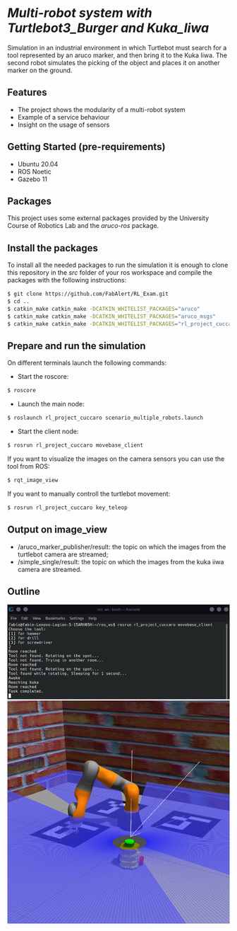 # _Multi-robot system with Turtlebot3_Burger and Kuka_Iiwa_

Simulation in an industrial environment in which Turtlebot must search for a tool represented by an aruco marker, and then bring it to the Kuka Iiwa. The second robot simulates the picking of the object and places it on another marker on the ground.

## Features

- The project shows the modularity of a multi-robot system
- Example of a service behaviour
- Insight on the usage of sensors 

## Getting Started (pre-requirements)

- Ubuntu 20.04
- ROS Noetic
- Gazebo 11

## Packages

This project uses some external packages provided by the University Course of Robotics Lab and the _aruco-ros_ package. 

## Install the packages

To install all the needed packages to run the simulation it is enough to clone this repository in the _src_ folder of your ros workspace and compile the packages with the following instructions:

```sh
$ git clone https://github.com/FabAlert/RL_Exam.git
$ cd ..
$ catkin_make catkin_make -DCATKIN_WHITELIST_PACKAGES="aruco"
$ catkin_make catkin_make -DCATKIN_WHITELIST_PACKAGES="aruco_msgs"
$ catkin_make catkin_make -DCATKIN_WHITELIST_PACKAGES="rl_project_cuccaro"

```
## Prepare and run the simulation

On different terminals launch the following commands:

- Start the roscore:

```sh
$ roscore
```

- Launch the main node:

```sh
$ roslaunch rl_project_cuccaro scenario_multiple_robots.launch
```


- Start the client node: 

```sh
$ rosrun rl_project_cuccaro movebase_client
```

If you want to visualize the images on the camera sensors you can use the tool from ROS:

```sh
$ rqt_image_view
```
If you want to manually controll the turtlebot movement:
```sh
$ rosrun rl_project_cuccaro key_teleop
```

## Output on image_view

- /aruco_marker_publisher/result: the topic on which the images from the turtlebot camera are streamed;
- /simple_single/result: the topic on which the images from the kuka iiwa camera are streamed.

## Outline

![Client terminal results](/Images_for_readme/terminale.png)  
![Gazebo results](/Images_for_readme/final.png) 
